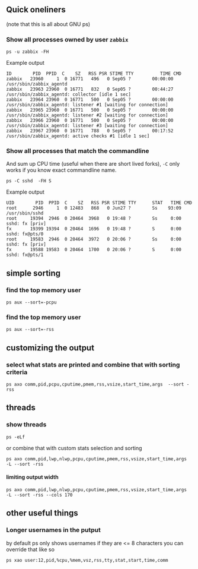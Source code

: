 ## Quick oneliners
(note that this is all about GNU ps)

### Show all processes owned by user `zabbix`
```
ps -u zabbix -FH
```
Example output
```
ID        PID  PPID  C    SZ   RSS PSR STIME TTY          TIME CMD
zabbix   23960     1  0 16771   496   0 Sep05 ?        00:00:00 /usr/sbin/zabbix_agentd
zabbix   23963 23960  0 16771   832   0 Sep05 ?        00:44:27   /usr/sbin/zabbix_agentd: collector [idle 1 sec]
zabbix   23964 23960  0 16771   500   0 Sep05 ?        00:00:00   /usr/sbin/zabbix_agentd: listener #1 [waiting for connection]
zabbix   23965 23960  0 16771   500   0 Sep05 ?        00:00:00   /usr/sbin/zabbix_agentd: listener #2 [waiting for connection]
zabbix   23966 23960  0 16771   500   0 Sep05 ?        00:00:00   /usr/sbin/zabbix_agentd: listener #3 [waiting for connection]
zabbix   23967 23960  0 16771   788   0 Sep05 ?        00:17:52   /usr/sbin/zabbix_agentd: active checks #1 [idle 1 sec]
```

### Show all processes that match the commandline
And sum up CPU time (useful when there are short lived forks), `-C` only works if you know exact commandline name.
```
ps -C sshd  -FH S
```

Example output
```
UID        PID  PPID  C    SZ   RSS PSR STIME TTY      STAT   TIME CMD
root      2946     1  0 12483   868   0 Jun27 ?        Ss    93:09 /usr/sbin/sshd
root     19394  2946  0 20464  3968   0 19:48 ?        Ss     0:00   sshd: fx [priv]
fx       19399 19394  0 20464  1696   0 19:48 ?        S      0:00     sshd: fx@pts/0
root     19583  2946  0 20464  3972   0 20:06 ?        Ss     0:00   sshd: fx [priv]
fx       19588 19583  0 20464  1700   0 20:06 ?        S      0:00     sshd: fx@pts/1
```

## simple sorting
### find the top memory user
```
ps aux --sort=-pcpu
```
### find the top memory user
```
ps aux --sort=-rss
```
## customizing the output
### select what stats are printed and combine that with sorting criteria
```
ps axo comm,pid,pcpu,cputime,pmem,rss,vsize,start_time,args  --sort -rss
```

## threads
### show threads
```
ps -eLf
```
or combine that with custom stats selection and sorting
```
ps axo comm,pid,lwp,nlwp,pcpu,cputime,pmem,rss,vsize,start_time,args  -L --sort -rss
```

#### limiting output width 
```
ps axo comm,pid,lwp,nlwp,pcpu,cputime,pmem,rss,vsize,start_time,args  -L --sort -rss --cols 170
```


## other useful things
### Longer usernames in the putput
by default ps only shows usernames if they are <= 8 characters
you can override that like so
```
ps xao user:12,pid,%cpu,%mem,vsz,rss,tty,stat,start,time,comm
```

